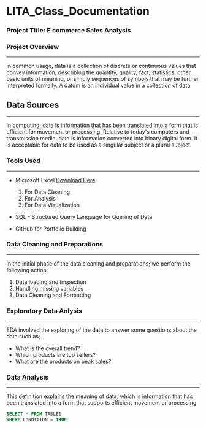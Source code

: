 # LITA_Class_Documentation

### Project Title: E commerce Sales Analysis

### Project Overview 
---
In common usage, data is a collection of discrete or continuous values that convey information, describing the quantity, quality, fact, statistics, other basic units of meaning, or simply sequences of symbols that may be further interpreted formally. A datum is an individual value in a collection of data

## Data Sources
---
In computing, data is information that has been translated into a form that is efficient for movement or processing. Relative to today's computers and transmission media, data is information converted into binary digital form. It is acceptable for data to be used as a singular subject or a plural subject.

### Tools Used
---
- Microsoft Excel [Download Here](https://www.microsoft.com)
  1. For Data Cleaning
  2. For Analysis 
  3. For Data Visualization
  
- SQL - Structured Query Language for Quering of Data
- GitHub for Portfolio Building

### Data Cleaning and Preparations
---
In the initial phase of the data cleaning and preparations; we perform the following action;
1. Data loading and Inspection
2. Handling missing variables
3. Data Cleaning and Formatting

### Exploratory Data Anlysis
---
EDA involved the exploring of the data to answer some questions about the data such as;
 - What is the overall trend?
 - Which products are top sellers?
 - What are the products on peak sales?

### Data Analysis
---
This definition explains the meaning of data, which is information that has been translated into a form that supports efficient movement or processing

```SQL
SELECT * FROM TABLE1
WHERE CONDITION = TRUE
```

